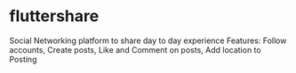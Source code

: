 # fluttershare
Social Networking platform to share day to day experience Features: Follow accounts, Create posts, Like and Comment on posts, Add location to Posting
